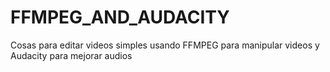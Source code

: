 # FFMPEG_AND_AUDACITY
Cosas para editar videos simples usando FFMPEG para manipular videos y Audacity para mejorar audios
